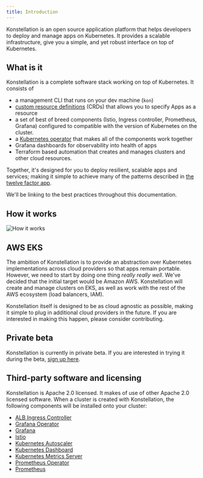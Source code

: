 ```yaml
---
title: Introduction
---
```


Konstellation is an open source application platform that helps developers to deploy and manage apps on Kubernetes. It provides a scalable infrastructure, give you a simple, and yet robust interface on top of Kubernetes.

## What is it

Konstellation is a complete software stack working on top of Kubernetes. It consists of

* a management CLI that runs on your dev machine (`kon`)
* [custom resource definitions](https://kubernetes.io/docs/tasks/extend-kubernetes/custom-resources/custom-resource-definitions/) (CRDs) that allows you to specify Apps as a resource
* a set of best of breed components (Istio, Ingress controller, Prometheus, Grafana) configured to compatible with the version of Kubernetes on the cluster.
* a [Kubernetes operator](https://kubernetes.io/docs/concepts/extend-kubernetes/operator/) that makes all of the components work together
* Grafana dashboards for observability into health of apps
* Terraform based automation that creates and manages clusters and other cloud resources.

Together, it's designed for you to deploy resilient, scalable apps and services; making it simple to achieve many of the patterns described in [the twelve factor app](https://12factor.net/).

We'll be linking to the best practices throughout this documentation.

## How it works

![How it works](/img/how-it-works.svg)

## AWS EKS

The ambition of Konstellation is to provide an abstraction over Kubernetes implementations across cloud providers so that apps remain portable. However, we need to start by doing one thing _really_ _really_ _well_. We've decided that the initial target would be Amazon AWS. Konstellation will create and manage clusters on EKS, as well as work with the rest of the AWS ecosystem (load balancers, IAM).

Konstellation itself is designed to be as cloud agnostic as possible, making it simple to plug in additional cloud providers in the future. If you are interested in making this happen, please consider contributing.

## Private beta

Konstellation is currently in private beta. If you are interested in trying it during the beta, [sign up here](https://forms.gle/Eh9je8GmS7NRSXf69).

## Third-party software and licensing

Konstellation is Apache 2.0 licensed. It makes of use of other Apache 2.0 licensed software. When a cluster is created with Konstellation, the following components will be installed onto your cluster:

* [ALB Ingress Controller](https://github.com/kubernetes-sigs/aws-alb-ingress-controller)
* [Grafana Operator](https://github.com/integr8ly/grafana-operator)
* [Grafana](https://github.com/grafana/grafana)
* [Istio](https://istio.io/)
* [Kubernetes Autoscaler](https://github.com/kubernetes/autoscaler/tree/master/cluster-autoscaler)
* [Kubernetes Dashboard](https://kubernetes.io/docs/tasks/access-application-cluster/web-ui-dashboard/)
* [Kubernetes Metrics Server](https://github.com/kubernetes-sigs/metrics-server)
* [Prometheus Operator](https://github.com/coreos/prometheus-operator)
* [Prometheus](https://prometheus.io/)
